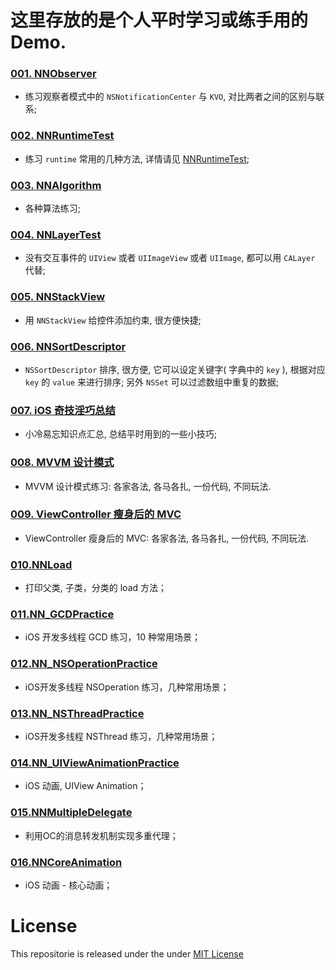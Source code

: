 # 这里存放的是个人平时学习或练手用的 Demo.

### [001. NNObserver](https://github.com/liuzhongning/NNLearn/tree/master/001.%20NNObserver)

- 练习观察者模式中的 `NSNotificationCenter` 与 `KVO`, 对比两者之间的区别与联系;


### [002. NNRuntimeTest](https://github.com/liuzhongning/NNLearn/tree/master/002.%20NNRuntimeTest)

- 练习 `runtime` 常用的几种方法, 详情请见 [NNRuntimeTest](https://github.com/liuzhongning/NNLearn/tree/master/002.%20NNRuntimeTest);

### [003. NNAlgorithm](https://github.com/liuzhongning/NNLearn/tree/master/003.%20NNAlgorithm)

- 各种算法练习;

### [004. NNLayerTest](https://github.com/liuzhongning/NNLearn/tree/master/004.%20NNLayerTest)

- 没有交互事件的 `UIView` 或者 `UIImageView` 或者 `UIImage`, 都可以用 `CALayer` 代替;

### [005. NNStackView](https://github.com/liuzhongning/NNLearn/tree/master/005.%20NNStackView)

- 用 `NNStackView` 给控件添加约束, 很方便快捷;

### [006. NNSortDescriptor](https://github.com/liuzhongning/NNLearn/tree/master/006.%20NNSortDescriptor)

- `NSSortDescriptor` 排序, 很方便, 它可以设定关键字( 字典中的 `key` ), 根据对应 `key` 的 `value` 来进行排序; 另外 `NSSet` 可以过滤数组中重复的数据;

### [007. iOS 奇技淫巧总结](https://github.com/liuzhongning/NNLearn/tree/master/007.iOS%20奇技淫巧总结)

- 小冷易忘知识点汇总, 总结平时用到的一些小技巧;

### [008. MVVM 设计模式](https://github.com/liuzhongning/NNLearn/tree/master/008.MVVMDemo)

- MVVM 设计模式练习: 各家各法, 各马各扎, 一份代码, 不同玩法.

### [009. ViewController 瘦身后的 MVC](https://github.com/liuzhongning/NNLearn/tree/master/009.MVCDemo)

- ViewController 瘦身后的 MVC: 各家各法, 各马各扎, 一份代码, 不同玩法.

### [010.NNLoad](https://github.com/liuzhongning/NNLearn/tree/master/010.NNLoad)

- 打印父类, 子类，分类的 load 方法；

### [011.NN_GCDPractice](https://github.com/liuzhongning/NNLearn/tree/master/011.NN_GCDPractice)

- iOS 开发多线程 GCD 练习，10 种常用场景；

### [012.NN_NSOperationPractice](https://github.com/liuzhongning/NNLearn/tree/master/012.NN_NSOperationPractice)

- iOS开发多线程 NSOperation 练习，几种常用场景；

### [013.NN_NSThreadPractice](https://github.com/liuzhongning/NNLearn/tree/master/013.NN_NSThreadPractice)

- iOS开发多线程 NSThread 练习，几种常用场景；

### [014.NN_UIViewAnimationPractice](https://github.com/liuzhongning/NNLearn/tree/master/014.NN_UIViewAnimationPractice)

- iOS 动画, UIView Animation；

### [015.NNMultipleDelegate](https://github.com/liuzhongning/NNLearn/tree/master/015.NNMultipleDelegate)

- 利用OC的消息转发机制实现多重代理；


### [016.NNCoreAnimation](https://github.com/liuzhongning/NNLearn/tree/master/016.NNCoreAnimation)

- iOS 动画 - 核心动画；


# License

This repositorie is released under the under [MIT License](https://github.com/liuzhongning/NNLearn/blob/master/LICENSE)
